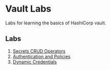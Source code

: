 # Vault Labs

Labs for learning the basics of HashiCorp vault.

## Labs

1. [Secrets CRUD Operators](labs/secrets-crud)
2. [Authentication and Policies](labs/auth-and-policies)
3. [Dynamic Credentials](labs/dynamic-creds)
